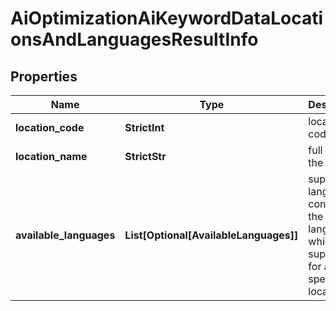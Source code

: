 # AiOptimizationAiKeywordDataLocationsAndLanguagesResultInfo


## Properties

| Name | Type | Description | Notes |
|------------ | ------------- | ------------- | -------------|
**location_code** | **StrictInt** | location code |[optional]|
**location_name** | **StrictStr** | full name of the location |[optional]|
**available_languages** | **List[Optional[AvailableLanguages]]** | supported languages<br>contains the languages which are supported for a specific location |[optional]|